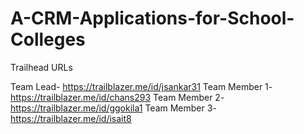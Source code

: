 # A-CRM-Applications-for-School-Colleges

Trailhead URLs

Team Lead- https://trailblazer.me/id/jsankar31
Team Member 1- https://trailblazer.me/id/chans293
Team Member 2- https://trailblazer.me/id/ggokila1
Team Member 3- https://trailblazer.me/id/isait8
